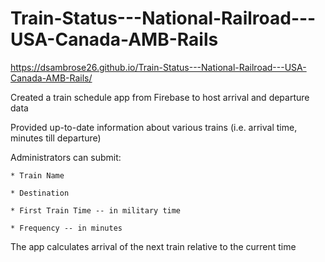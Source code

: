 # Train-Status---National-Railroad---USA-Canada-AMB-Rails

 https://dsambrose26.github.io/Train-Status---National-Railroad---USA-Canada-AMB-Rails/
 
Created a train schedule app from Firebase to host arrival and departure data

Provided up-to-date information about various trains (i.e. arrival time, minutes till departure)

Administrators can submit:
    
    * Train Name
    
    * Destination 
    
    * First Train Time -- in military time
    
    * Frequency -- in minutes
  
  The app calculates arrival of the next train relative to the current time
